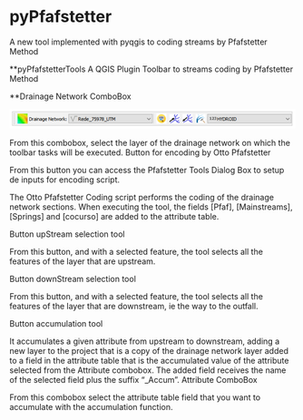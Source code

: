 # pyPfafstetter
A new tool implemented with pyqgis to coding streams by Pfafstetter Method


**pyPfafstetterTools
A QGIS Plugin Toolbar to streams coding by Pfafstetter Method

 

**Drainage Network ComboBox 

![bar1](https://github.com/bielenki/pyPfafstetter/blob/main/fig/bar1.png?raw=true)
 
From this combobox, select the layer of the drainage network on which the toolbar tasks will be executed.
Button for encoding by Otto Pfafstetter
 
 
From this button you can access the Pfafstetter Tools Dialog Box to setup de inputs for encoding script.
 
The Otto Pfafstetter Coding script performs the coding of the drainage network sections. When executing the tool, the fields [Pfaf], [Mainstreams], [Springs] and [cocurso] are added to the attribute table.

Button upStream selection tool
  
 
From this button, and with a selected feature, the tool selects all the features of the layer that are upstream.
 
Button downStream selection tool
 
 
From this button, and with a selected feature, the tool selects all the features of the layer that are downstream, ie the way to the outfall.
 


Button accumulation tool
 
 
It accumulates a given attribute from upstream to downstream, adding a new layer to the project that is a copy of the drainage network layer added to a field in the attribute table that is the accumulated value of the attribute selected from the Attribute combobox. The added field receives the name of the selected field plus the suffix “_Accum”.
Attribute ComboBox 
 
From this combobox select the attribute table field that you want to accumulate with the accumulation function.

